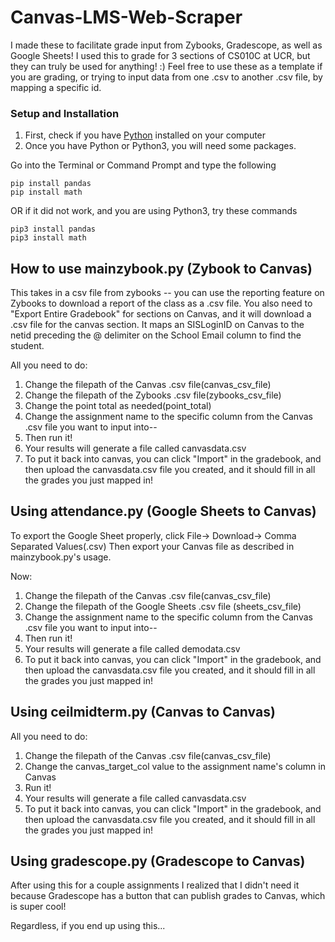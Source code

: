 # Canvas-LMS-Web-Scraper
I made these to facilitate grade input from Zybooks, Gradescope, as well as Google Sheets!
I used this to grade for 3 sections of CS010C at UCR, but they can truly be used for anything! :) Feel free to use these as a template if you are grading, or trying to input data from one .csv to another .csv file, by mapping a specific id. 

### Setup and Installation
1. First, check if you have [Python](https://www.python.org/downloads/) installed on your computer
2. Once you have Python or Python3, you will need some packages.
   
Go into the Terminal or Command Prompt and type the following
```
pip install pandas
pip install math
```
OR if it did not work, and you are using Python3, try these commands
```
pip3 install pandas
pip3 install math
```

## How to use mainzybook.py (Zybook to Canvas)
This takes in a csv file from zybooks -- you can use the reporting feature on Zybooks to download a report of the class as a .csv file. You also need to "Export Entire Gradebook" for sections on Canvas, and it will download a .csv file for the canvas section. 
It maps an SISLoginID on Canvas to the netid preceding the @ delimiter on the School Email column to find the student.

All you need to do:
1. Change the filepath of the Canvas .csv file(canvas_csv_file)
2. Change the filepath of the Zybooks .csv file(zybooks_csv_file)
3. Change the point total as needed(point_total)
4. Change the assignment name to the specific column from the Canvas .csv file you want to input into--
5. Then run it!
6. Your results will generate a file called canvasdata.csv
7. To put it back into canvas, you can click "Import" in the gradebook, and then upload the canvasdata.csv file you created, and it should fill in all the grades you just mapped in!

## Using attendance.py (Google Sheets to Canvas)
To export the Google Sheet properly, click File-> Download-> Comma Separated Values(.csv)
Then export your Canvas file as described in mainzybook.py's usage.

Now:
1. Change the filepath of the Canvas .csv file(canvas_csv_file)
2. Change the filepath of the Google Sheets .csv file (sheets_csv_file)
3. Change the assignment name to the specific column from the Canvas .csv file you want to input into--
4. Then run it!
5. Your results will generate a file called demodata.csv
6. To put it back into canvas, you can click "Import" in the gradebook, and then upload the canvasdata.csv file you created, and it should fill in all the grades you just mapped in!

## Using ceilmidterm.py (Canvas to Canvas)
All you need to do:

1. Change the filepath of the Canvas .csv file(canvas_csv_file)
2. Change the canvas_target_col value to the assignment name's column in Canvas
3. Run it!
4. Your results will generate a file called canvasdata.csv
5. To put it back into canvas, you can click "Import" in the gradebook, and then upload the canvasdata.csv file you created, and it should fill in all the grades you just mapped in!

## Using gradescope.py (Gradescope to Canvas)
After using this for a couple assignments I realized that I didn't need it because Gradescope has a button that can publish grades to Canvas, which is super cool!

Regardless, if you end up using this...


